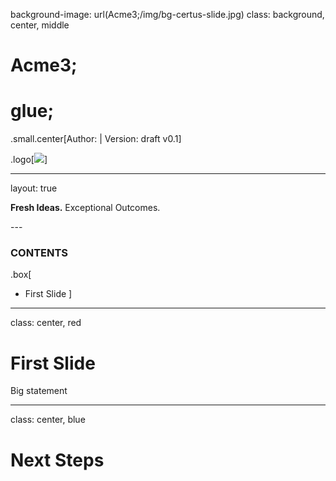 background-image: url(Acme3;/img/bg-certus-slide.jpg)
class: background, center, middle

# Acme3;

# glue;

.small.center[Author:   |   Version: draft v0.1]

.logo[<img src="Acme3;/img/logo.png"/>]

---
layout: true
<div id="footer-content"><p><strong>Fresh Ideas.</strong> Exceptional Outcomes.</p></div>
---


### CONTENTS

.box[
* First Slide
]

---

class: center, red

# First Slide

Big statement

---

class: center, blue

# Next Steps
